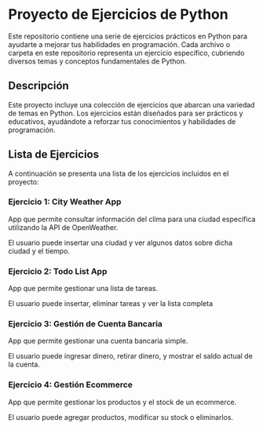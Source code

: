 # Proyecto de Ejercicios de Python

Este repositorio contiene una serie de ejercicios prácticos en Python para ayudarte a mejorar tus habilidades en programación. Cada archivo o carpeta en este repositorio representa un ejercicio específico, cubriendo diversos temas y conceptos fundamentales de Python.

## Descripción

Este proyecto incluye una colección de ejercicios que abarcan una variedad de temas en Python. Los ejercicios están diseñados para ser prácticos y educativos, ayudándote a reforzar tus conocimientos y habilidades de programación.

## Lista de Ejercicios

A continuación se presenta una lista de los ejercicios incluidos en el proyecto:

### Ejercicio 1: **City Weather App**
App que permite consultar información del clima para una ciudad específica utilizando la API de OpenWeather.

El usuario puede insertar una ciudad y ver algunos datos sobre dicha ciudad y el tiempo.

### Ejercicio 2: **Todo List App**
App que permite gestionar una lista de tareas.

El usuario puede insertar, eliminar tareas y ver la lista completa

### Ejercicio 3: **Gestión de Cuenta Bancaria**
App que permite gestionar una cuenta bancaria simple.

El usuario puede ingresar dinero, retirar dinero, y mostrar el saldo actual de la cuenta.

### Ejercicio 4: **Gestión Ecommerce**
App que permite gestionar los productos y el stock de un ecommerce.

El usuario puede agregar productos, modificar su stock o eliminarlos.
